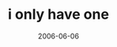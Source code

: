 ---
layout: base.njk
title : 'i only have one' 
view_title : 'i only have one' 
year : '2006' 
date : '2006-06-06' 
img_file : '/drawing/ionlyhaveone.png' 
html_file : 'ionlyhaveone' 
next_html : 'brainrot.html' 
year_order : '158' 
permalink : "title/{{html_file}}.html"
---